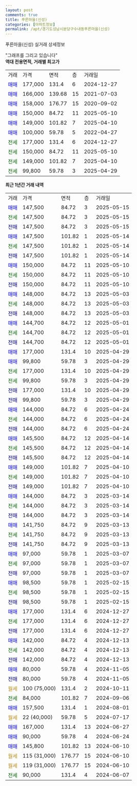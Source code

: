 ```yaml
---
layout: post
comments: true
title: 푸른마을(신성)
categories: [아파트정보]
permalink: /apt/경기도성남시분당구수내동푸른마을(신성)
---
```


푸른마을(신성) 실거래 상세정보

<script type="text/javascript">
  google.charts.load('current', {'packages':['line', 'corechart']});
  google.charts.setOnLoadCallback(drawChart);

  function drawChart() {
    var data = new google.visualization.DataTable();
    data.addColumn('date', '거래일');
    data.addColumn('number', "매매");
    data.addColumn('number', "전세");
    data.addColumn('number', "전매");

    data.addRows([[new Date(Date.parse("2025-05-15")), 147500, null, null], [new Date(Date.parse("2025-05-15")), null, 147500, null], [new Date(Date.parse("2025-05-15")), null, null, 147500], [new Date(Date.parse("2025-05-14")), 147500, null, null], [new Date(Date.parse("2025-05-14")), null, 147500, null], [new Date(Date.parse("2025-05-14")), null, null, 147500], [new Date(Date.parse("2025-05-10")), 150000, null, null], [new Date(Date.parse("2025-05-10")), null, 150000, null], [new Date(Date.parse("2025-05-10")), null, null, 150000], [new Date(Date.parse("2025-05-03")), 148000, null, null], [new Date(Date.parse("2025-05-03")), null, 148000, null], [new Date(Date.parse("2025-05-03")), null, null, 148000], [new Date(Date.parse("2025-05-01")), 144700, null, null], [new Date(Date.parse("2025-05-01")), null, 144700, null], [new Date(Date.parse("2025-05-01")), null, null, 144700], [new Date(Date.parse("2025-04-29")), 177000, null, null], [new Date(Date.parse("2025-04-29")), 99800, null, null], [new Date(Date.parse("2025-04-29")), null, 177000, null], [new Date(Date.parse("2025-04-29")), null, 99800, null], [new Date(Date.parse("2025-04-29")), null, null, 177000], [new Date(Date.parse("2025-04-29")), null, null, 99800], [new Date(Date.parse("2025-04-24")), 144000, null, null], [new Date(Date.parse("2025-04-24")), null, 144000, null], [new Date(Date.parse("2025-04-24")), null, null, 144000], [new Date(Date.parse("2025-04-14")), 145500, null, null], [new Date(Date.parse("2025-04-14")), null, 145500, null], [new Date(Date.parse("2025-04-14")), null, null, 145500], [new Date(Date.parse("2025-04-10")), 149000, null, null], [new Date(Date.parse("2025-04-10")), null, 149000, null], [new Date(Date.parse("2025-04-10")), null, null, 149000], [new Date(Date.parse("2025-03-14")), 144000, null, null], [new Date(Date.parse("2025-03-14")), null, 144000, null], [new Date(Date.parse("2025-03-14")), null, null, 144000], [new Date(Date.parse("2025-03-13")), 141750, null, null], [new Date(Date.parse("2025-03-13")), null, 141750, null], [new Date(Date.parse("2025-03-13")), null, null, 141750], [new Date(Date.parse("2025-03-07")), 97000, null, null], [new Date(Date.parse("2025-03-07")), null, 97000, null], [new Date(Date.parse("2025-03-07")), null, null, 97000], [new Date(Date.parse("2025-02-15")), 98500, null, null], [new Date(Date.parse("2025-02-15")), null, 98500, null], [new Date(Date.parse("2025-02-15")), null, null, 98500], [new Date(Date.parse("2024-12-27")), 177000, null, null], [new Date(Date.parse("2024-12-27")), null, 177000, null], [new Date(Date.parse("2024-12-27")), null, null, 177000], [new Date(Date.parse("2024-12-13")), 142000, null, null], [new Date(Date.parse("2024-12-13")), null, 142000, null], [new Date(Date.parse("2024-12-13")), null, null, 142000], [new Date(Date.parse("2024-11-05")), 80000, null, null], [new Date(Date.parse("2024-11-05")), null, null, 80000], [new Date(Date.parse("2024-10-11")), null, null, null], [new Date(Date.parse("2024-09-06")), null, 84000, null], [new Date(Date.parse("2024-08-01")), 157500, null, null], [new Date(Date.parse("2024-07-17")), null, null, null], [new Date(Date.parse("2024-06-27")), 167000, null, null], [new Date(Date.parse("2024-06-24")), 90000, null, null], [new Date(Date.parse("2024-06-10")), 145800, null, null], [new Date(Date.parse("2024-06-10")), null, null, null], [new Date(Date.parse("2024-06-10")), null, null, null], [new Date(Date.parse("2024-06-07")), null, 90000, null]]);

    var options = {
      hAxis: {
        format: 'yyyy/MM/dd'
      },    
      lineWidth: 0,
      pointsVisible: true,    
      title: '최근 1년간 유형별 실거래가 분포',
      legend: { position: 'bottom' }
    };

    var formatter = new google.visualization.NumberFormat({pattern:'###,###'} );
    formatter.format(data, 1);
    formatter.format(data, 2);
    
    setTimeout(function() {
        var chart = new google.visualization.LineChart(document.getElementById('columnchart_material'));
        chart.draw(data, (options));
        document.getElementById('loading').style.display = 'none';
    }, 200);
  }
</script>


<div id="loading" style="z-index:20; display: block; margin-left: 0px">"그래프를 그리고 있습니다"</div>
<div id="columnchart_material" style="width: 95%; margin-left: 0px; display: block"></div>
<!-- contents start -->
<b>역대 전용면적, 거래별 최고가</b>
<table class="sortable">
    <tr>
      <td>거래</td>
      <td>가격</td>
      <td>면적</td>
      <td>층</td>
      <td>거래일</td>
    </tr>
        <tr>
          <td><a style="color: blue">매매</a></td>
          <td>177,000</td>
          <td>131.4</td>
          <td>6</td>
          <td>2024-12-27</td>
        </tr>            <tr>
          <td><a style="color: blue">매매</a></td>
          <td>166,000</td>
          <td>139.68</td>
          <td>15</td>
          <td>2021-07-03</td>
        </tr>            <tr>
          <td><a style="color: blue">매매</a></td>
          <td>158,000</td>
          <td>176.77</td>
          <td>15</td>
          <td>2020-09-02</td>
        </tr>            <tr>
          <td><a style="color: blue">매매</a></td>
          <td>150,000</td>
          <td>84.72</td>
          <td>11</td>
          <td>2025-05-10</td>
        </tr>            <tr>
          <td><a style="color: blue">매매</a></td>
          <td>149,000</td>
          <td>101.82</td>
          <td>7</td>
          <td>2025-04-10</td>
        </tr>            <tr>
          <td><a style="color: blue">매매</a></td>
          <td>100,000</td>
          <td>59.78</td>
          <td>5</td>
          <td>2022-04-27</td>
        </tr>        
        <tr>
              <td><a style="color: darkgreen">전세</a></td>
              <td>177,000</td>
              <td>131.4</td>
              <td>6</td>
              <td>2024-12-27</td>
            </tr>            <tr>
              <td><a style="color: darkgreen">전세</a></td>
              <td>150,000</td>
              <td>84.72</td>
              <td>11</td>
              <td>2025-05-10</td>
            </tr>            <tr>
              <td><a style="color: darkgreen">전세</a></td>
              <td>149,000</td>
              <td>101.82</td>
              <td>7</td>
              <td>2025-04-10</td>
            </tr>            <tr>
              <td><a style="color: darkgreen">전세</a></td>
              <td>99,800</td>
              <td>59.78</td>
              <td>3</td>
              <td>2025-04-29</td>
            </tr>        
    
</table>

<b>최근 1년간 거래 내역</b>

<table class="sortable">
    <tr>
      <td>거래</td>
      <td>가격</td>
      <td>면적</td>
      <td>층</td>
      <td>거래일</td>
    </tr>
    <tr>
      <td><a style="color: blue">매매</a></td>
      <td>147,500</td>
      <td>84.72</td>
      <td>3</td>
      <td>2025-05-15</td>
    </tr>          <tr>
      <td><a style="color: darkgreen">전세</a></td>
      <td>147,500</td>
      <td>84.72</td>
      <td>3</td>
      <td>2025-05-15</td>
    </tr>          <tr>
      <td><a style="color: darkblue">전매</a></td>
      <td>147,500</td>
      <td>84.72</td>
      <td>3</td>
      <td>2025-05-15</td>
    </tr>          <tr>
      <td><a style="color: blue">매매</a></td>
      <td>147,500</td>
      <td>101.82</td>
      <td>1</td>
      <td>2025-05-14</td>
    </tr>          <tr>
      <td><a style="color: darkgreen">전세</a></td>
      <td>147,500</td>
      <td>101.82</td>
      <td>1</td>
      <td>2025-05-14</td>
    </tr>          <tr>
      <td><a style="color: darkblue">전매</a></td>
      <td>147,500</td>
      <td>101.82</td>
      <td>1</td>
      <td>2025-05-14</td>
    </tr>          <tr>
      <td><a style="color: blue">매매</a></td>
      <td>150,000</td>
      <td>84.72</td>
      <td>11</td>
      <td>2025-05-10</td>
    </tr>          <tr>
      <td><a style="color: darkgreen">전세</a></td>
      <td>150,000</td>
      <td>84.72</td>
      <td>11</td>
      <td>2025-05-10</td>
    </tr>          <tr>
      <td><a style="color: darkblue">전매</a></td>
      <td>150,000</td>
      <td>84.72</td>
      <td>11</td>
      <td>2025-05-10</td>
    </tr>          <tr>
      <td><a style="color: blue">매매</a></td>
      <td>148,000</td>
      <td>84.72</td>
      <td>13</td>
      <td>2025-05-03</td>
    </tr>          <tr>
      <td><a style="color: darkgreen">전세</a></td>
      <td>148,000</td>
      <td>84.72</td>
      <td>13</td>
      <td>2025-05-03</td>
    </tr>          <tr>
      <td><a style="color: darkblue">전매</a></td>
      <td>148,000</td>
      <td>84.72</td>
      <td>13</td>
      <td>2025-05-03</td>
    </tr>          <tr>
      <td><a style="color: blue">매매</a></td>
      <td>144,700</td>
      <td>84.72</td>
      <td>12</td>
      <td>2025-05-01</td>
    </tr>          <tr>
      <td><a style="color: darkgreen">전세</a></td>
      <td>144,700</td>
      <td>84.72</td>
      <td>12</td>
      <td>2025-05-01</td>
    </tr>          <tr>
      <td><a style="color: darkblue">전매</a></td>
      <td>144,700</td>
      <td>84.72</td>
      <td>12</td>
      <td>2025-05-01</td>
    </tr>          <tr>
      <td><a style="color: blue">매매</a></td>
      <td>177,000</td>
      <td>131.4</td>
      <td>10</td>
      <td>2025-04-29</td>
    </tr>          <tr>
      <td><a style="color: blue">매매</a></td>
      <td>99,800</td>
      <td>59.78</td>
      <td>3</td>
      <td>2025-04-29</td>
    </tr>          <tr>
      <td><a style="color: darkgreen">전세</a></td>
      <td>177,000</td>
      <td>131.4</td>
      <td>10</td>
      <td>2025-04-29</td>
    </tr>          <tr>
      <td><a style="color: darkgreen">전세</a></td>
      <td>99,800</td>
      <td>59.78</td>
      <td>3</td>
      <td>2025-04-29</td>
    </tr>          <tr>
      <td><a style="color: darkblue">전매</a></td>
      <td>177,000</td>
      <td>131.4</td>
      <td>10</td>
      <td>2025-04-29</td>
    </tr>          <tr>
      <td><a style="color: darkblue">전매</a></td>
      <td>99,800</td>
      <td>59.78</td>
      <td>3</td>
      <td>2025-04-29</td>
    </tr>          <tr>
      <td><a style="color: blue">매매</a></td>
      <td>144,000</td>
      <td>84.72</td>
      <td>6</td>
      <td>2025-04-24</td>
    </tr>          <tr>
      <td><a style="color: darkgreen">전세</a></td>
      <td>144,000</td>
      <td>84.72</td>
      <td>6</td>
      <td>2025-04-24</td>
    </tr>          <tr>
      <td><a style="color: darkblue">전매</a></td>
      <td>144,000</td>
      <td>84.72</td>
      <td>6</td>
      <td>2025-04-24</td>
    </tr>          <tr>
      <td><a style="color: blue">매매</a></td>
      <td>145,500</td>
      <td>84.72</td>
      <td>12</td>
      <td>2025-04-14</td>
    </tr>          <tr>
      <td><a style="color: darkgreen">전세</a></td>
      <td>145,500</td>
      <td>84.72</td>
      <td>12</td>
      <td>2025-04-14</td>
    </tr>          <tr>
      <td><a style="color: darkblue">전매</a></td>
      <td>145,500</td>
      <td>84.72</td>
      <td>12</td>
      <td>2025-04-14</td>
    </tr>          <tr>
      <td><a style="color: blue">매매</a></td>
      <td>149,000</td>
      <td>101.82</td>
      <td>7</td>
      <td>2025-04-10</td>
    </tr>          <tr>
      <td><a style="color: darkgreen">전세</a></td>
      <td>149,000</td>
      <td>101.82</td>
      <td>7</td>
      <td>2025-04-10</td>
    </tr>          <tr>
      <td><a style="color: darkblue">전매</a></td>
      <td>149,000</td>
      <td>101.82</td>
      <td>7</td>
      <td>2025-04-10</td>
    </tr>          <tr>
      <td><a style="color: blue">매매</a></td>
      <td>144,000</td>
      <td>84.72</td>
      <td>3</td>
      <td>2025-03-14</td>
    </tr>          <tr>
      <td><a style="color: darkgreen">전세</a></td>
      <td>144,000</td>
      <td>84.72</td>
      <td>3</td>
      <td>2025-03-14</td>
    </tr>          <tr>
      <td><a style="color: darkblue">전매</a></td>
      <td>144,000</td>
      <td>84.72</td>
      <td>3</td>
      <td>2025-03-14</td>
    </tr>          <tr>
      <td><a style="color: blue">매매</a></td>
      <td>141,750</td>
      <td>84.72</td>
      <td>9</td>
      <td>2025-03-13</td>
    </tr>          <tr>
      <td><a style="color: darkgreen">전세</a></td>
      <td>141,750</td>
      <td>84.72</td>
      <td>9</td>
      <td>2025-03-13</td>
    </tr>          <tr>
      <td><a style="color: darkblue">전매</a></td>
      <td>141,750</td>
      <td>84.72</td>
      <td>9</td>
      <td>2025-03-13</td>
    </tr>          <tr>
      <td><a style="color: blue">매매</a></td>
      <td>97,000</td>
      <td>59.78</td>
      <td>1</td>
      <td>2025-03-07</td>
    </tr>          <tr>
      <td><a style="color: darkgreen">전세</a></td>
      <td>97,000</td>
      <td>59.78</td>
      <td>1</td>
      <td>2025-03-07</td>
    </tr>          <tr>
      <td><a style="color: darkblue">전매</a></td>
      <td>97,000</td>
      <td>59.78</td>
      <td>1</td>
      <td>2025-03-07</td>
    </tr>          <tr>
      <td><a style="color: blue">매매</a></td>
      <td>98,500</td>
      <td>59.78</td>
      <td>1</td>
      <td>2025-02-15</td>
    </tr>          <tr>
      <td><a style="color: darkgreen">전세</a></td>
      <td>98,500</td>
      <td>59.78</td>
      <td>1</td>
      <td>2025-02-15</td>
    </tr>          <tr>
      <td><a style="color: darkblue">전매</a></td>
      <td>98,500</td>
      <td>59.78</td>
      <td>1</td>
      <td>2025-02-15</td>
    </tr>          <tr>
      <td><a style="color: blue">매매</a></td>
      <td>177,000</td>
      <td>131.4</td>
      <td>6</td>
      <td>2024-12-27</td>
    </tr>          <tr>
      <td><a style="color: darkgreen">전세</a></td>
      <td>177,000</td>
      <td>131.4</td>
      <td>6</td>
      <td>2024-12-27</td>
    </tr>          <tr>
      <td><a style="color: darkblue">전매</a></td>
      <td>177,000</td>
      <td>131.4</td>
      <td>6</td>
      <td>2024-12-27</td>
    </tr>          <tr>
      <td><a style="color: blue">매매</a></td>
      <td>142,000</td>
      <td>84.72</td>
      <td>4</td>
      <td>2024-12-13</td>
    </tr>          <tr>
      <td><a style="color: darkgreen">전세</a></td>
      <td>142,000</td>
      <td>84.72</td>
      <td>4</td>
      <td>2024-12-13</td>
    </tr>          <tr>
      <td><a style="color: darkblue">전매</a></td>
      <td>142,000</td>
      <td>84.72</td>
      <td>4</td>
      <td>2024-12-13</td>
    </tr>          <tr>
      <td><a style="color: blue">매매</a></td>
      <td>80,000</td>
      <td>59.78</td>
      <td>4</td>
      <td>2024-11-05</td>
    </tr>          <tr>
      <td><a style="color: darkblue">전매</a></td>
      <td>80,000</td>
      <td>59.78</td>
      <td>4</td>
      <td>2024-11-05</td>
    </tr>          <tr>
      <td><a style="color: darkgoldenrod">월세</a></td>
      <td>100 (75,000)</td>
      <td>131.4</td>
      <td>2</td>
      <td>2024-10-11</td>
    </tr>          <tr>
      <td><a style="color: darkgreen">전세</a></td>
      <td>84,000</td>
      <td>101.82</td>
      <td>7</td>
      <td>2024-09-06</td>
    </tr>          <tr>
      <td><a style="color: blue">매매</a></td>
      <td>157,500</td>
      <td>131.4</td>
      <td>1</td>
      <td>2024-08-01</td>
    </tr>          <tr>
      <td><a style="color: darkgoldenrod">월세</a></td>
      <td>22 (40,000)</td>
      <td>59.78</td>
      <td>5</td>
      <td>2024-07-17</td>
    </tr>          <tr>
      <td><a style="color: blue">매매</a></td>
      <td>167,000</td>
      <td>131.4</td>
      <td>13</td>
      <td>2024-06-27</td>
    </tr>          <tr>
      <td><a style="color: blue">매매</a></td>
      <td>90,000</td>
      <td>59.78</td>
      <td>4</td>
      <td>2024-06-24</td>
    </tr>          <tr>
      <td><a style="color: blue">매매</a></td>
      <td>145,800</td>
      <td>101.82</td>
      <td>13</td>
      <td>2024-06-10</td>
    </tr>          <tr>
      <td><a style="color: darkgoldenrod">월세</a></td>
      <td>115 (31,000)</td>
      <td>176.77</td>
      <td>15</td>
      <td>2024-06-10</td>
    </tr>          <tr>
      <td><a style="color: darkgoldenrod">월세</a></td>
      <td>119 (31,000)</td>
      <td>176.77</td>
      <td>15</td>
      <td>2024-06-10</td>
    </tr>          <tr>
      <td><a style="color: darkgreen">전세</a></td>
      <td>90,000</td>
      <td>131.4</td>
      <td>4</td>
      <td>2024-06-07</td>
    </tr>      </table>
<!-- contents end -->    

